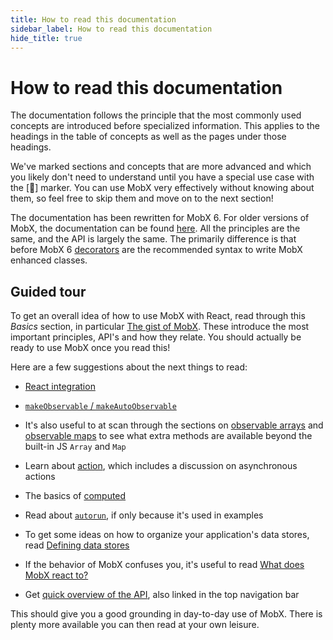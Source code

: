 ```yaml
---
title: How to read this documentation
sidebar_label: How to read this documentation
hide_title: true
---
```


<script async type="text/javascript" src="//cdn.carbonads.com/carbon.js?serve=CEBD4KQ7&placement=mobxjsorg" id="_carbonads_js"></script>

# How to read this documentation

The documentation follows the principle that the most commonly used concepts are
introduced before specialized information. This applies to the headings in the table
of concepts as well as the pages under those headings.

We've marked sections and concepts that are more advanced and which you likely don't need to understand until you have a special use case with the [🚀] marker. You can use MobX very effectively without knowing about them, so feel free to skip them and move on to the next section!

The documentation has been rewritten for MobX 6. For older versions of MobX, the documentation can be found [here](https://github.com/mobxjs/mobx/tree/master/docs).
All the principles are the same, and the API is largely the same. The primarily difference is that before MobX 6 [decorators](https://github.com/mobxjs/mobx/blob/master/docs/best/decorators.md) are the recommended syntax to write MobX enhanced classes.

## Guided tour

To get an overall idea of how to use MobX with React, read through this _Basics_ section, in particular [The gist of MobX](concepts.md).
These introduce the most important principles, API's and how they relate.
You should actually be ready to use MobX once you read this!

Here are a few suggestions about the next things to read:

-   [React integration](../react/react-integration.md)

-   [`makeObservable` / `makeAutoObservable`](../refguide/observable.md)

-   It's also useful to at scan through the sections on [observable arrays](../refguide/api.md#observablearray) and [observable maps](../refguide/api.md#observablemap) to see what extra methods are available beyond the built-in JS `Array` and `Map`

-   Learn about [action](../refguide/action.md), which includes a discussion on asynchronous actions

-   The basics of [computed](../refguide/computed.md)

-   Read about [`autorun`](../refguide/autorun.md), if only because it's used in examples

-   To get some ideas on how to organize your application's data stores, read [Defining data stores](../best/store.md)

-   If the behavior of MobX confuses you, it's useful to read [What does MobX react to?](../best/what-does-mobx-react-to.md)

-   Get [quick overview of the API](../refguide/api.md), also linked in the top navigation bar

This should give you a good grounding in day-to-day use of MobX. There is plenty more available you can then read at your own leisure.
